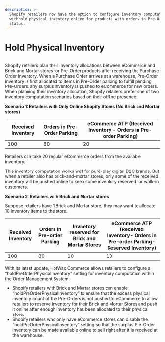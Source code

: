 ```yaml
---
description: >-
  Shopify retailers now have the option to configure inventory computation to
  withhold physical inventory online for products with orders in Pre-Order
  status.
---
```


# Hold Physical Inventory

<figure><img src="https://www.hotwax.co/hubfs/Product%20Updates%20and%20Release%20Notes/2023/January%202023/Product%20Update/Feature%20Image/PU%202-%20Hold%20Physical%20Inventory.png" alt=""><figcaption></figcaption></figure>

Shopify retailers plan their inventory allocations between eCommerce and Brick and Mortar stores for Pre-Order products after receiving the Purchase Order inventory. When a Purchase Order arrives at a warehouse, Pre-Order inventory is first allocated to items in Pre-Order parking to fulfill pending Pre-Orders, any surplus inventory is pushed to eCommerce for new orders. When planning their inventory allocation, Shopify retailers prefer one of two inventory computation scenarios based on their offline presence:

**Scenario 1: Retailers with Only Online Shopify Stores (No Brick and Mortar stores)**

| Received Inventory | Orders in Pre-Order Parking | eCommerce ATP (Received Inventory - Orders in Pre-order Parking) |
| ------------------ | --------------------------- | ---------------------------------------------------------------- |
| 100                | 80                          | 20                                                               |

Retailers can take 20 regular eCommerce orders from the available inventory.

This inventory computation works well for pure-play digital D2C brands. But when a retailer also has brick-and-mortar stores, only some of the received inventory will be pushed online to keep some inventory reserved for walk-in customers.

**Scenario 2: Retailers with Brick and Mortar stores**

Suppose retailers have 1 Brick and Mortar store, they may want to allocate 10 inventory items to the store.

| Received Inventory | Orders in Pre-order Parking | Invnetory reserved for Brick and Mortar Stores | eCommerce ATP (Received Inventory- Orders in Pre-order Parking- Reserved Inventory) |
| ------------------ | --------------------------- | ---------------------------------------------- | ----------------------------------------------------------------------------------- |
| 100                | 80                          | 10                                             | 10                                                                                  |

With its latest update, HotWax Commerce allows retailers to configure a “holdPreOrderPhysicalInventory” setting for inventory computation within the Order Management System.

* Shopify retailers with Brick and Mortar stores can enable “holdPreOrderPhysicalInventory” to ensure that the excess physical inventory count of the Pre-Orders is not pushed to eCommerce to allow retailers to reserve inventory for their Brick and Mortar Stores and push it online after enough inventory has been allocated to their physical store.
* Shopify retailers who only have eCommerce stores can disable the “holdPreOrderPhysicalInventory” setting so that the surplus Pre-Order inventory can be made available online to sell right after it is received at the warehouse.
